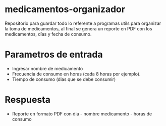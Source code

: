 # medicamentos-organizador
Repositorio para guardar todo lo referente a programas utils para organizar la toma de medicamentos, al final se genera un reporte en PDF con los medicamentos, días y fecha de consumo.

# Parametros de entrada
- Ingresar nombre de medicamento
- Frecuencia de consumo en horas (cada 8 horas por ejemplo).
- Tiempo de consumo (dias que se debe consumir)

# Respuesta
- Reporte en formato PDF con dia - nombre medicamento - horas de consumo
